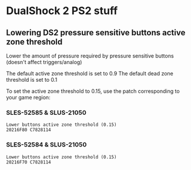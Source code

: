 # DualShock 2 PS2 stuff

## Lowering DS2 pressure sensitive buttons active zone threshold

Lower the amount of pressure required by pressure sensitive buttons (doesn't affect triggers/analog)

The default active zone threshold is set to 0.9
The default dead zone threshold is set to 0.1

To set the active zone threshold to 0.15, use the patch corresponding to your game region:

### SLES-52585 & SLUS-21050
```
Lower buttons active zone threshold (0.15)
20216F80 C7828114
```

### SLES-52584 & SLUS-21050
```
Lower buttons active zone threshold (0.15)
20216F70 C7828114
```
